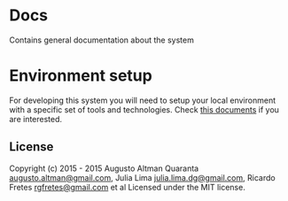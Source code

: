 # Docs
Contains general documentation about the system

Environment setup
=========

For developing this system you will need to setup your local environment with a specific set of tools and technologies. Check [this documents](Enviroment) if you are interested.

License
-------------

Copyright (c) 2015 - 2015 Augusto Altman Quaranta <augusto.altman@gmail.com>, Julia Lima <julia.lima.dg@gmail.com>, Ricardo Fretes <rgfretes@gmail.com> et al Licensed under the MIT license.
